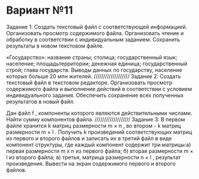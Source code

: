 # Вариант №11
Задание 1: Создать текстовый файл с соответствующей информацией. Организовать просмотр содержимого файла.
Организовать чтение и обработку в соответствии с индивидуальным заданием. Сохранить результаты в новом текстовом файле.

«Государство»:
название страны; столица; государственный язык; население; площадьтерритории; денежная единица;
государственный строй; глава государств. Выводы данных по государству, население которых больше 20 млн жителей.
///////////////////
Задание 2: Создать текстовый файл в текстовом редакторе. Организовать просмотр содержимого файла и выполнение 
действий в соответствии с условием индивидуального задания. Обеспечить сохранение всех полученных результатов в новый файл.

Дан файл f , компоненты которого являются действительными числами. Найти сумму компонентов файла.
///////////////////
Задание 3: В первом файле хранится k матриц размерности m × n , во втором - k матриц размерности m × l . 
Получить k произведений соответствующих матриц из первого и второго файлов и записать их в третий файл в виде 
компонент структуры, где каждый компонент содержит три матрицы:а) первая размерности m x n из первого файла;
б) вторая размерности m × l из второго файла; в) третья, матрица размерности n × l , результат произведения.
Вывести на экран содержимого первого и второго файлов.
